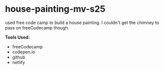 # house-painting-mv-s25

used free code camp to build a house painting. I couldn't get the chimney to pass on freeCodecamp though. 

**Tools Used:**
* freeCodecamp
* codepen.io
* github
* netlify